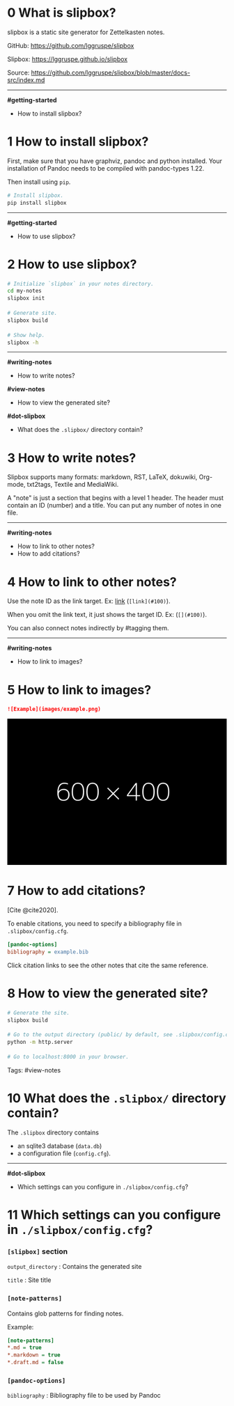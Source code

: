 # 0 What is slipbox?

slipbox is a static site generator for Zettelkasten notes.

GitHub: <https://github.com/lggruspe/slipbox>

Slipbox: <https://lggruspe.github.io/slipbox>

Source: <https://github.com/lggruspe/slipbox/blob/master/docs-src/index.md>

---

**#getting-started**

- How to install slipbox? [](#1)



# 1 How to install slipbox?

First, make sure that you have graphviz, pandoc and python installed.
Your installation of Pandoc needs to be compiled with pandoc-types 1.22.

Then install using `pip`.

```bash
# Install slipbox.
pip install slipbox
```

---

**#getting-started**

- How to use slipbox? [](#2)



# 2 How to use slipbox?

```bash
# Initialize `slipbox` in your notes directory.
cd my-notes
slipbox init

# Generate site.
slipbox build

# Show help.
slipbox -h
```

---

**#writing-notes**

- How to write notes? [](#3)

**#view-notes**

- How to view the generated site? [](#8)

**#dot-slipbox**

- What does the `.slipbox/` directory contain? [](#10)



# 3 How to write notes?

Slipbox supports many formats: markdown, RST, LaTeX, dokuwiki,
Org-mode, txt2tags, Textile and MediaWiki.

A "note" is just a section that begins with a level 1 header.
The header must contain an ID (number) and a title.
You can put any number of notes in one file.

---

**#writing-notes**

- How to link to other notes? [](#4)
- How to add citations? [](#7)



# 4 How to link to other notes?

Use the note ID as the link target.
Ex: [link](#100) (`[link](#100)`).

When you omit the link text, it just shows the target ID.
Ex: [](#100) (`[](#100)`).

You can also connect notes indirectly by #tagging them.

---

**#writing-notes**

- How to link to images? [](#5)



# 5 How to link to images?

```markdown
![Example](images/example.png)
```

![Example](images/example.png)



# 7 How to add citations?

[Cite @cite2020].

To enable citations, you need to specify a bibliography file in
`.slipbox/config.cfg`.

```ini
[pandoc-options]
bibliography = example.bib
```

Click citation links to see the other notes that cite the same
reference.



# 8 How to view the generated site?

```bash
# Generate the site.
slipbox build

# Go to the output directory (public/ by default, see .slipbox/config.cfg).
python -m http.server

# Go to localhost:8000 in your browser.
```

Tags: #view-notes



# 10 What does the `.slipbox/` directory contain?

The `.slipbox` directory contains

- an sqlite3 database (`data.db`)
- a configuration file (`config.cfg`).

---

**#dot-slipbox**

- Which settings can you configure in `./slipbox/config.cfg`? [](#11)



# 11 Which settings can you configure in `./slipbox/config.cfg`?

### `[slipbox]` section

`output_directory`
: Contains the generated site

`title`
: Site title

### `[note-patterns]`

Contains glob patterns for finding notes.

Example:

```ini
[note-patterns]
*.md = true
*.markdown = true
*.draft.md = false
```

### `[pandoc-options]`

`bibliography`
: Bibliography file to be used by Pandoc
